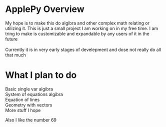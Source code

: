 # ApplePy Overview
My hope is to make this do algibra and other complex math relating or utilizing it.
This is just a small project I am working on in my free time.
I am tring to make is customizable and expandable by any users of it in the future
<br> <br>
Currently it is in very early stages of develepment and dose not really do all that much


# What I plan to do
Basic single var algibra
<br>
System of equations algibra
<br>
Equation of lines
<br>
Geometry with vectors
<br>
More stuff I hope

Also I like the number 69

